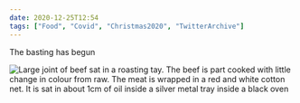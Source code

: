 ```yaml
---
date: 2020-12-25T12:54
tags: ["Food", "Covid", "Christmas2020", "TwitterArchive"]
---
```


The basting has begun

![Large joint of beef sat in a roasting tay. The beef is part cooked with little change in colour from raw. The meat is wrapped in a red and white cotton net. It is sat in about 1cm of oil inside a silver metal tray inside a black oven](https://cdn.geekyaubergine.com/2020/12/1342453730382376961-EqFajJdXcAIXJkT.jpg)
